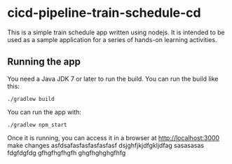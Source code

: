 # cicd-pipeline-train-schedule-cd

This is a simple train schedule app written using nodejs. It is intended to be used as a sample application for a series of hands-on learning activities.

## Running the app

You need a Java JDK 7 or later to run the build. You can run the build like this:

    ./gradlew build

You can run the app with:

    ./gradlew npm_start

Once it is running, you can access it in a browser at [http://localhost:3000](http://localhost:3000)
make changes
asfdsafasfasfasfasfasf
dsjghfjkjdfgkljdfag
sasasasas
fdgfdgfdg
gfhgfhgfhgfh
ghgfhghghgfhfg
